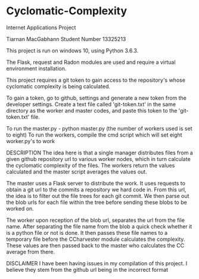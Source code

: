 # Cyclomatic-Complexity
Internet Applications Project

Tiarnan MacGabhann
Student Number 13325213


This project is run on windows 10, using Python 3.6.3.

The Flask, request and Radon modules are used and require a virtual environment installation.

This project requires a git token to gain access to the repository's whose cyclomatic complexity is being calculated.

To gain a token, go to github, settings and generate a new token from the developer settings. Create a text file called 'git-token.txt' in the same directory as the worker and master codes, and paste this token to the 'git-token.txt' file.

To run the master.py - python master.py (the number of workers used is set to eight)
To run the workers, compile the cmd script which will set eight worker.py's to work

DESCRIPTION
The idea here is that a single manager distributes files from a given github repository url to various worker nodes, which in turn calculate the cyclomatic complexity of the files. The workers return the values calculated and the master script averages the values out.

The master uses a Flask server to distribute the work. It uses requests to obtain a git url to the commits a repository we hard code in. From this url, the idea is to filter out the file trees for each git commit. We then parse out the blob urls for each file within the tree before sending these blobs to be worked on.

The worker upon reception of the blob url, separates the url from the file name. After separating the file name from the blob a quick check whether it is a python file or not is done. It then passes these file names to a temporary file before the CCharvester module calculates the complexity. These values are then passed back to the master who calculates the CC average from there.


DISCLAIMER
I have been having issues in my compilation of this project. I believe they stem from the github url being in the incorrect format
